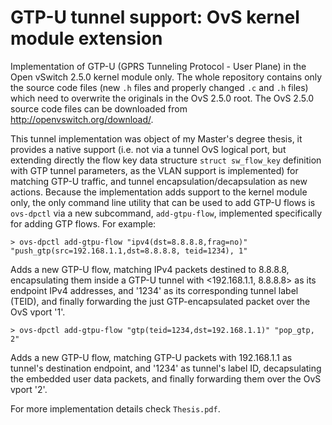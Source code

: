 # GTP-U tunnel support: OvS kernel module extension
Implementation of GTP-U (GPRS Tunneling Protocol - User Plane) in the Open vSwitch 2.5.0 kernel module only. The whole repository contains only the source code files (new `.h` files and properly changed `.c` and `.h` files) which need to overwrite the originals in the OvS 2.5.0 root. The OvS 2.5.0 source code files can be downloaded from http://openvswitch.org/download/.

This tunnel implementation was object of my Master's degree thesis, it provides a native support (i.e. not via a tunnel OvS logical port, but extending directly the flow key data structure `struct sw_flow_key` definition with GTP tunnel parameters, as the VLAN support is implemented) for matching GTP-U traffic, and tunnel encapsulation/decapsulation as new actions. Because the implementation adds support to the kernel module only, the only command line utility that can be used to add GTP-U flows is `ovs-dpctl` via a new subcommand, `add-gtpu-flow`, implemented specifically for adding GTP flows. For example:

	> ovs-dpctl add-gtpu-flow "ipv4(dst=8.8.8.8,frag=no)" "push_gtp(src=192.168.1.1,dst=8.8.8.8, teid=1234), 1"
Adds a new GTP-U flow, matching IPv4 packets destined to 8.8.8.8, encapsulating them inside a GTP-U tunnel with <192.168.1.1, 8.8.8.8> as its endpoint IPv4 addresses, and '1234' as its corresponding tunnel label (TEID), and finally forwarding the just GTP-encapsulated packet over the OvS vport '1'.

	> ovs-dpctl add-gtpu-flow "gtp(teid=1234,dst=192.168.1.1)" "pop_gtp, 2"
Adds a new GTP-U flow, matching GTP-U packets with 192.168.1.1 as tunnel's destination endpoint, and '1234' as tunnel's label ID, decapsulating the embedded user data packets, and finally forwarding them over the OvS vport '2'.

For more implementation details check `Thesis.pdf`.
